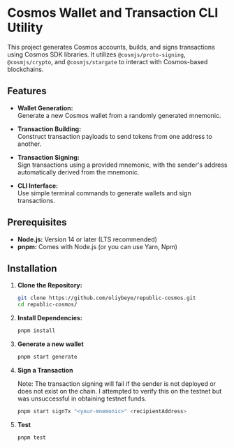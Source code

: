# Cosmos Wallet and Transaction CLI Utility

This project generates Cosmos accounts, builds, and signs transactions using Cosmos SDK libraries. It utilizes `@cosmjs/proto-signing`, `@cosmjs/crypto`, and `@cosmjs/stargate` to interact with Cosmos-based blockchains.

## Features

- **Wallet Generation:**  
  Generate a new Cosmos wallet from a randomly generated mnemonic.

- **Transaction Building:**  
  Construct transaction payloads to send tokens from one address to another.

- **Transaction Signing:**  
  Sign transactions using a provided mnemonic, with the sender's address automatically derived from the mnemonic.

- **CLI Interface:**  
  Use simple terminal commands to generate wallets and sign transactions.

## Prerequisites

- **Node.js:** Version 14 or later (LTS recommended)
- **pnpm:** Comes with Node.js (or you can use Yarn, Npm)

## Installation

1. **Clone the Repository:**

   ```bash
   git clone https://github.com/oliybeye/republic-cosmos.git
   cd republic-cosmos/
   ```

2. **Install Dependencies:**

    ```bash
    pnpm install
    ```

3. **Generate a new wallet**
    ```bash
    pnpm start generate
    ```

4. **Sign a Transaction**

    Note: The transaction signing will fail if the sender is not deployed or does not exist on the chain. I attempted to verify this on the testnet but was unsuccessful in obtaining testnet funds.

    ```bash
    pnpm start signTx "<your-mnemonic>" <recipientAddress>
    ```

5. **Test**
    ```bash
    pnpm test
    ```